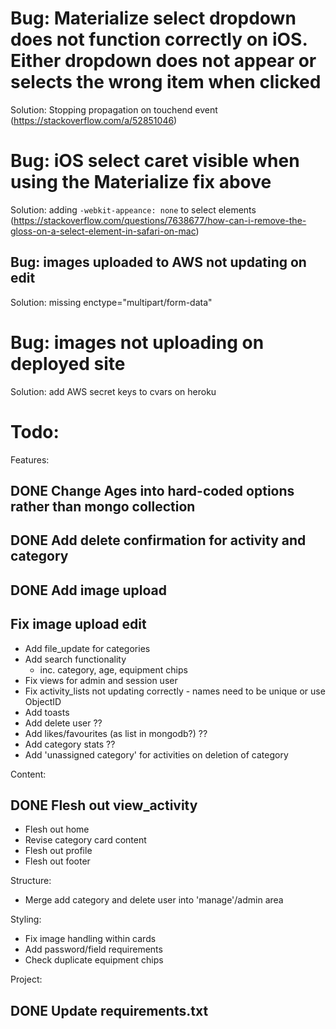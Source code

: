 # Bug: Materialize select dropdown does not function correctly on iOS. Either dropdown does not appear or selects the wrong item when clicked
Solution: Stopping propagation on touchend event (https://stackoverflow.com/a/52851046)

# Bug: iOS select caret visible when using the Materialize fix above
Solution: adding `-webkit-appeance: none` to select elements (https://stackoverflow.com/questions/7638677/how-can-i-remove-the-gloss-on-a-select-element-in-safari-on-mac)


## Bug: images uploaded to AWS not updating on edit
Solution: missing enctype="multipart/form-data"

# Bug: images not uploading on deployed site
Solution: add AWS secret keys to cvars on heroku

# Todo:

Features: 
## DONE Change Ages into hard-coded options rather than mongo collection
## DONE Add delete confirmation for activity and category
## DONE Add image upload
## Fix image upload edit
- Add file_update for categories
- Add search functionality
  - inc. category, age, equipment chips
- Fix views for admin and session user
- Fix activity_lists not updating correctly - names need to be unique or use ObjectID
- Add toasts
- Add delete user ??
- Add likes/favourites (as list in mongodb?) ??
- Add category stats ??
- Add 'unassigned category' for activities on deletion of category


Content: 
## DONE Flesh out view_activity
- Flesh out home
- Revise category card content
- Flesh out profile
- Flesh out footer

Structure:
- Merge add category and delete user into 'manage'/admin area

Styling:
- Fix image handling within cards
- Add password/field requirements
- Check duplicate equipment chips

Project:
## DONE Update requirements.txt